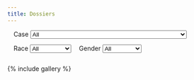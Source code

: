 ```yaml
---
title: Dossiers
---
```


<style>
#filters label {
  margin-left: 1em;
}
#filters select {
  margin-bottom: 1em;
}
#filters .item {
  white-space: nowrap;
}
</style>
<div id="filters">
  <span class="item">
    <label for="case">Case</label>
    <select id="case" name="case" onchange="refreshVisibleItems()">
      <option value="all">All</option>
      <option value="01">[01] Petrification and Putrifaction | RUP: Haven</option>
      <option value="02">[02] Exchange and Extortion | RUP: Haven</option>
      <option value="03">[03] Punctuality and Perpetuity | Mountain</option>
      <option value="04">[04] Ingestion and Incoherency | Trell: Euphoria</option>
      <option value="05">[05] Tumbling and Transcendence | Zephyr: Porta</option>
      <option value="06">[06] Mutilation and Metamorphosis | Selva</option>
      <option value="07">[07] Hazards and Harbingers | Arallu</option>
      <option value="08">[08] Revelry and Revenge | RUP: Sanctum</option>
      <option value="09">[09] Amalgamation and Anathema | Flux</option>
      <option value="10">[10] Capers and Calamity | RUP: Oasis</option>
      <option value="11">[11] Hardships and Homecomings | Cognitutus</option>
      <option value="12">[12] Burglary and Blight | Elyria: Estanesse</option>
      <option value="13">[13] Facts and Facsimiles | Selva/Veldt: Alye'adu</option>
      <option value="14">[14] Animus and Annihilation | Arallu: Evershroud Manor</option>
      <option value="15">[15] Halflings and Hemophilia | Arallu: Sepulchralis</option>
      <option value="16">[16] Tunnels and Turpitude | The Afterworld?</option>
    </select>
  </span>
  <span class="item">
    <label for="race">Race</label>
    <select id="race" name="race" onchange="refreshVisibleItems()">
      <option value="all">All</option>
      <option value="changeling">Changeling</option>
      <option value="devil">Devil</option>
      <option value="dragon">Dragon</option>
      <option value="dragonborn">Dragonborn</option>
      <option value="dwarf">Dwarf</option>
      <option value="elf">Elf</option>
      <option value="eternal">Eternal</option>
      <option value="fey">Fey</option>
      <option value="githzerai">Githzerai</option>
      <option value="gnoll">Gnoll</option>
      <option value="gnome">Gnome</option>
      <option value="halfling">Halfling</option>
      <option value="human">Human</option>
      <option value="lizardfolk">Lizardfolk</option>
      <option value="merfolk">Merfolk</option>
      <option value="orc">Orc</option>
      <option value="spirit">Spirit</option>
      <option value="tiefling">Tiefling</option>
      <option value="titan">Titan</option>
      <option value="undead">Undead</option>
      <option value="undead-vampire">Vampire</option>
      <option value="other">Other</option>
    </select>
  </span>
  <span class="item">
    <label for="gender">Gender</label>
    <select id="gender" name="gender" onchange="refreshVisibleItems()">
      <option value="all">All</option>
      <option value="female">Female</option>
      <option value="male">Male</option>
      <option value="non-binary">Non-binary</option>
    </select>
  </span>
</div>

{% include gallery %}

<script>
function hasClass(item, cls) {
  for (var i=0; i<item.classList.length; i++) {
    if (cls == item.classList[i] || item.classList[i].startsWith(`${cls}-`)) return true;
  }
  return false;
}

function hasOtherRace(item) {
  // Build the set of races this item has.
  var races = new Set();
  for (var i=0; i<item.classList.length; i++) {
    var race = item.classList[i];
    if (!race.startsWith("race-")) continue;
    race = race.substring(5);
    var dash = race.indexOf("-");
    if (dash >= 0) race = race.substring(0, dash);
    races.add(race);
  }

  // Remove selectable races from the set.
  var races_selector = document.getElementById('race');
  for (var i=0; i<races_selector.children.length; i++) {
    races.delete(races_selector.children[i].value);
  }

  // If there are any races left in the set, this item has an "other" race.
  return races.size > 0;
}

function refreshVisibleItems() {
  var caseNo = document.getElementById('case').value;
  var race = document.getElementById('race').value;
  var gender = document.getElementById('gender').value;

  document.getElementById('gallery').querySelectorAll('div').forEach(function(item) {
    var enabled = true;

    // filter by case
    if (caseNo != 'all' && !hasClass(item, `case-${caseNo}`)) enabled = false;

    // filter by race
    if (race != 'all' && race != 'other' && !hasClass(item, `race-${race}`)) enabled = false;
    if (race == 'other' && !hasOtherRace(item)) enabled = false;

    // filter by gender
    var isMale = hasClass(item, 'gender-male');
    var isFemale = hasClass(item, 'gender-female');
    if (gender == 'male' && !isMale) enabled = false;
    if (gender == 'female' && !isFemale) enabled = false;
    if (gender == 'non-binary' && (isMale || isFemale)) enabled = false;

    item.style.display = enabled ? 'inline-block' : 'none';
  });
}
</script>
